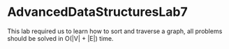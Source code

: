 # AdvancedDataStructuresLab7
This lab required us to learn how to sort and traverse a graph, all problems should be solved in O(|V| + |E|) time.
